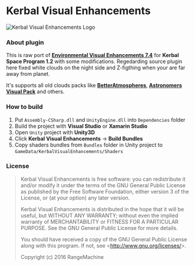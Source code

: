 # Kerbal Visual Enhancements
![Kerbal Visual Enhancements Logo](https://cloud.githubusercontent.com/assets/11577601/18886242/c375e298-84f7-11e6-8eb9-bf84e5dee596.jpg)

### About plugin

This is raw port of [**Environmental Visual Enhancements 7.4**](https://github.com/rbray89/EnvironmentalVisualEnhancements/releases/tag/7-4) for **Kerbal Space Program 1.2** with some modifications. Regedarding source plugin here fixed white clouds on the night side and Z-figthing when your are far away from planet.

It's supports all old clouds packs like [**BetterAtmospheres**](http://forum.kerbalspaceprogram.com/index.php?/topic/70221-025090-better-atmospheres-v5-june-14th-2014/), [**Astronomers Visual Pack**](http://forum.kerbalspaceprogram.com/index.php?/topic/92113-025-astronomers-visual-pack-interstellar-v2/) and others. 

### How to build

1. Put `Assembly-CSharp.dll` and `UnityEngine.dll` into `Dependencies` folder
2. Build the project with **Visual Studio** or **Xamarin Studio**
3. Open `Unity` project with **Unity3D**
4. Click **Kerbal Visual Enhancements** -> **Build Bundles**
5. Copy shaders bundles from `Bundles` folder in Unity project to `GameData/KerbalVisualEnhancements/Shaders`

### License

> Kerbal Visual Enhancements is free software: you can redistribute it and/or modify
> it under the terms of the GNU General Public License as published by
> the Free Software Foundation, either version 3 of the License, or
> (at your option) any later version.
> 
> Kerbal Visual Enhancements is distributed in the hope that it will be useful,
> but WITHOUT ANY WARRANTY; without even the implied warranty of
> MERCHANTABILITY or FITNESS FOR A PARTICULAR PURPOSE. See the
> GNU General Public License for more details.
> 
> You should have received a copy of the GNU General Public License
> along with this program. If not, see <<http://www.gnu.org/licenses/>>.
> 
> Copyright (c) 2016 RangeMachine
